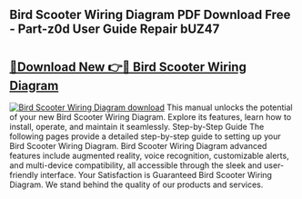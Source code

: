 ## Bird Scooter Wiring Diagram PDF Download Free - Part-z0d User Guide Repair bUZ47

# <h2><a href="http://dfuoe4m.blite.top/?on=Bird+Scooter+Wiring+Diagram">🔗Download New 👉🔴 Bird Scooter Wiring Diagram</a></h2>

[![Bird Scooter Wiring Diagram download](https://i.imgur.com/lujVjoI.png)](http://dfuoe4m.blite.top/?on=Bird+Scooter+Wiring+Diagram)
This manual unlocks the potential of your new Bird Scooter Wiring Diagram. Explore its features, learn how to install, operate, and maintain it seamlessly. Step-by-Step Guide The following pages provide a detailed step-by-step guide to setting up your Bird Scooter Wiring Diagram. Bird Scooter Wiring Diagram advanced features include augmented reality, voice recognition, customizable alerts, and multi-device compatibility, all accessible through the sleek and user-friendly interface. Your Satisfaction is Guaranteed Bird Scooter Wiring Diagram. We stand behind the quality of our products and services.
